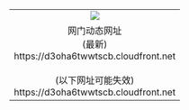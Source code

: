 ﻿<table>
  <tr></tr>
  <tr><td colspan=2 align=center><img src="https://d3oha6twwtscb.cloudfront.net/Up/oGate.jpg" /></td></tr>
  <tr><td colspan=2 align=center>网门动态网址<br/>(最新)
<br>https://d3oha6twwtscb.cloudfront.net
<br/><br/>(以下网址可能失效)
<br>https://d3oha6twwtscb.cloudfront.net
    </td>
  </tr>
</table>

